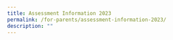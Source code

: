 ```yaml
---
title: Assessment Information 2023
permalink: /for-parents/assessment-information-2023/
description: ""
---
```

